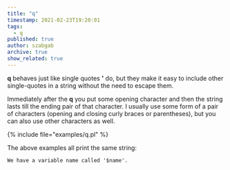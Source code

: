 ```yaml
---
title: "q"
timestamp: 2021-02-23T19:20:01
tags:
  - q
published: true
author: szabgab
archive: true
show_related: true
---
```



**q** behaves just like single quotes **'** do, but they make it easy to include other single-quotes in a string without the need to escape them.


Immediately after the **q** you put some opening character and then the string lasts till the ending pair of that character.
I usually use some form of a pair of characters (opening and closing curly braces or parentheses), but you can also use other characters as well.

{% include file="examples/q.pl" %}

The above examples all print the same string:

```
We have a variable name called '$name'.
```
